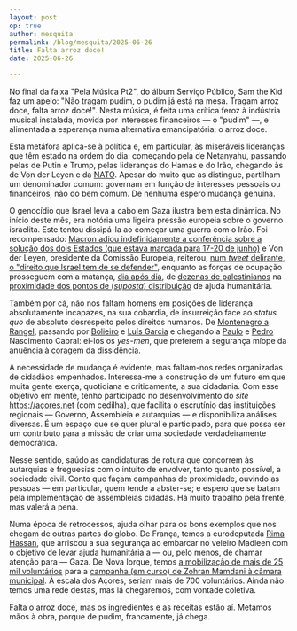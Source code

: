 ```yaml
---
layout: post
op: true
author: mesquita
permalink: /blog/mesquita/2025-06-26
title: Falta arroz doce!
date: 2025-06-26

---
```

No final da faixa "Pela Música Pt2", do álbum Serviço Público, Sam the Kid faz um apelo: "Não tragam pudim, o pudim já está na mesa. Tragam arroz doce, falta arroz doce!". Nesta música, é feita uma crítica feroz à indústria musical instalada, movida por interesses financeiros — o "pudim" —, e alimentada a esperança numa alternativa emancipatória: o arroz doce.

Esta metáfora aplica-se à política e, em particular, às miseráveis lideranças que têm estado na ordem do dia: começando pela de Netanyahu, passando pelas de Putin e Trump, pelas lideranças do Hamas e do Irão, chegando às de Von der Leyen e da [NATO](https://www.aljazeera.com/news/2025/6/24/trump-shares-texts-from-nato-chief-praising-decisive-action-on-iran). Apesar do muito que as distingue, partilham um denominador comum: governam em função de interesses pessoais ou financeiros, não do bem comum. De nenhuma espero mudança genuína.

O genocídio que Israel leva a cabo em Gaza ilustra bem esta dinâmica. No início deste mês, era notória uma ligeira pressão europeia sobre o governo israelita. Este tentou dissipá-la ao começar uma guerra com o Irão. Foi recompensado: [Macron adiou indefinidamente a conferência sobre a solução dos dois Estados (que estava marcada para 17-20 de junho)](https://apnews.com/article/israel-palestinians-two-state-conference-un-france-50d54d68040ea58dc6f533e33df3d0cd) e Von der Leyen, presidente da Comissão Europeia, reiterou, [num *tweet* delirante, o "direito que Israel tem de se defender"](https://x.com/vonderleyen/status/1933644013430845633), enquanto as forças de ocupação prosseguem com a matança, [dia após dia](https://www.theguardian.com/world/2025/jun/16/gaza-food-centre-shooting-israel-ghf), de [dezenas de palestinianos](https://www.theguardian.com/world/2025/jun/18/israeli-forces-kill-injure-palestinians-food-trucks-gaza-officials) na [proximidade dos pontos de (*suposta*) distribuição](https://www.theguardian.com/world/2025/jun/03/palestinians-killed-israeli-fire-aid-point-gaza-officials-say) de ajuda humanitária.

Também por cá, não nos faltam homens em posições de liderança absolutamente incapazes, na sua cobardia, de insurreição face ao *status quo* de absoluto desrespeito pelos direitos humanos. De [Montenegro a Rangel](https://mesquita.xyz/kathrin), passando por [Bolieiro](http://base.alra.pt:82/Doc_Req/XIIIrequeresp95.pdf) e [Luís Garcia](http://base.alra.pt:82/4DACTION/w_pesquisa_registo/8/19939) e chegando a [Paulo](https://www.acorianooriental.pt/pagina/edicao-impressa/2025-06-21/artigo/374879) e [Pedro](https://www.cm-pontadelgada.pt/pages/541?news_id=5022) Nascimento Cabral: ei-los os *yes-men*, que preferem a segurança míope da anuência à coragem da dissidência.

A necessidade de mudança é evidente, mas faltam-nos redes organizadas de cidadãos empenhados. Interessa-me a construção de um futuro em que muita gente exerça, quotidiana e criticamente, a sua cidadania. Com esse objetivo em mente, tenho participado no desenvolvimento do *site* <https://açores.net> (com cedilha), que facilita o escrutínio das instituições regionais — Governo, Assembleia e autarquias — e disponibiliza análises diversas. É um espaço que se quer plural e participado, para que possa ser um contributo para a missão de criar uma sociedade verdadeiramente democrática.

Nesse sentido, saúdo as candidaturas de rotura que concorrem às autarquias e freguesias com o intuito de envolver, tanto quanto possível, a sociedade civil. Conto que façam campanhas de proximidade, ouvindo as pessoas — em particular, quem tende a abster-se; e espero que se batam pela implementação de assembleias cidadãs. Há muito trabalho pela frente, mas valerá a pena.

Numa época de retrocessos, ajuda olhar para os bons exemplos que nos chegam de outras partes do globo. De França, temos a eurodeputada [Rima Hassan](https://www.esquerda.net/artigo/isolamento-e-ameacas-de-morte-eurodeputada-relata-condicoes-da-detencao-em-israel/95270), que arriscou a sua segurança ao embarcar no veleiro Madleen com o objetivo de levar ajuda humanitária a — ou, pelo menos, de chamar atenção para — Gaza. De Nova Iorque, temos [a mobilização de mais de 25 mil voluntários](https://jacobin.com/2025/06/zohran-mamdani-canvassing-nyc-mayor) para a [campanha (em curso) de Zohran Mamdani à câmara municipal](https://www.theguardian.com/us-news/2025/jun/24/new-york-mayoral-primary-results). À escala dos Açores, seriam mais de 700 voluntários. Ainda não temos uma rede destas, mas lá chegaremos, com vontade coletiva.

Falta o arroz doce, mas os ingredientes e as receitas estão aí. Metamos mãos à obra, porque de pudim, francamente, já chega.
